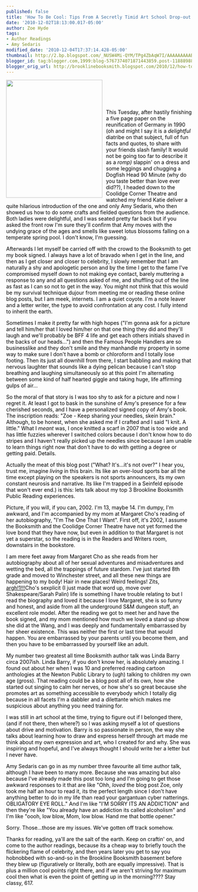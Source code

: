 ```yaml
---
published: false
title: 'How To Be Cool: Tips From A Secretly Timid Art School Drop-out'
date: '2010-12-02T18:13:00.017-05:00'
author: Zoe Hyde
tags:
- Author Readings
- Amy Sedaris
modified_date: '2010-12-04T17:37:14.428-05:00'
thumbnail: http://2.bp.blogspot.com/_NUSW4Mi-QYM/TPg4ZbAqW7I/AAAAAAAAABQ/Z2I5-34C2ww/s72-c/simple-times-cover.jpg
blogger_id: tag:blogger.com,1999:blog-5767374071871443859.post-1188898820552019142
blogger_orig_url: http://brooklinebooksmith.blogspot.com/2010/12/how-to-be-cool-tips-from-secretly-timid.html
---
```


<a href="http://2.bp.blogspot.com/_NUSW4Mi-QYM/TPg4ZbAqW7I/AAAAAAAAABQ/Z2I5-34C2ww/s1600/simple-times-cover.jpg"><span style="color:#000000;"><img style="MARGIN: 0px 10px 10px 0px; WIDTH: 261px; FLOAT: left; HEIGHT: 320px; CURSOR: hand" id="BLOGGER_PHOTO_ID_5546244950505184178" border="0" alt="" src="http://2.bp.blogspot.com/_NUSW4Mi-QYM/TPg4ZbAqW7I/AAAAAAAAABQ/Z2I5-34C2ww/s320/simple-times-cover.jpg" /></span></a><span class="Apple-style-span"  style="color:#000000;"><br /></span><div align="center"><span class="Apple-style-span"><br /></span></div><span class="Apple-style-span"><br /></span><p><span style="color:#000000;"><span class="Apple-style-span">This </span><span id="SPELLING_ERROR_0" class="blsp-spelling-corrected"><span class="Apple-style-span">Tuesday</span></span><span class="Apple-style-span">, after hastily finishing a five page paper on the reunification of Germany in 1990 (oh and might I say it is a </span><em><span class="Apple-style-span">delightful</span></em><span class="Apple-style-span"> diatribe on that subject, full of fun facts and quotes, to share with your friends slash family! It would not be going too far to describe it as a </span><em><span class="Apple-style-span">romp) </span></em><span id="SPELLING_ERROR_1" class="blsp-spelling-error"><span class="Apple-style-span">slappin</span></span><span class="Apple-style-span">' on a dress and some leggings and chugging a Dogfish Head 90 Minute (why do you taste better than love ever did??), I headed down to the Coolidge Corner Theatre and watched my friend Katie deliver a quite hilarious introduction of the one and only Amy </span><span id="SPELLING_ERROR_2" class="blsp-spelling-error"><span class="Apple-style-span">Sedaris</span></span><span class="Apple-style-span">, who then showed us how to do some crafts and fielded questions from the audience. Both ladies were delightful, and I was seated pretty far back but if you asked the front row I'm sure they'll confirm that Amy moves with the undying grace of the ages and smells like sweet lotus blossoms falling on a temperate spring pool. I don't know, I'm guessing.</span></span></p><p><span style="color:#000000;"><span class="Apple-style-span">Afterwards I let myself be carried off with the crowd to the </span><span id="SPELLING_ERROR_3" class="blsp-spelling-error"><span class="Apple-style-span">Booksmith</span></span><span class="Apple-style-span"> to get my book signed. I always have a lot of bravado when I get in the line, and then as I get closer and closer to celebrity, I slowly remember that I am naturally a shy and apologetic person and by the time I get to the fame I've compromised myself down to not making eye contact, barely muttering a response to any and all questions asked of me, and shuffling out of the line as fast as I can so not to get in the way. You might not think that this would be my survival technique </span><span id="SPELLING_ERROR_4" class="blsp-spelling-error"><span class="Apple-style-span">dujour</span></span><span class="Apple-style-span"> from meeting me or reading these online blog posts, but I am meek, </span><span id="SPELLING_ERROR_5" class="blsp-spelling-error"><span class="Apple-style-span">internets</span></span><span class="Apple-style-span">. I am a quiet coyote. I'm a note leaver and a letter writer, the type to avoid confrontation at any cost. I fully intend to inherit the earth. </span></span></p><p><span style="color:#000000;"><span class="Apple-style-span">Sometimes I make it pretty far with high hopes ("I'm gonna ask for a picture and tell him/her that I loved him/her on that one thing they did and they'll laugh and we'll probably be </span><span id="SPELLING_ERROR_6" class="blsp-spelling-error"><span class="Apple-style-span">BFF</span></span><span class="Apple-style-span"> 4 life and get each others initials shaved in the backs of our heads...") and then the Famous People Handlers are so businesslike and they don't smile and they manhandle my property in some way to make sure I don't have a bomb or chloroform and I totally lose footing. Then its just all downhill from there, I start babbling and making that nervous laughter that sounds like a dying pelican because I can't stop breathing and laughing simultaneously so at this point I'm alternating between some kind of half hearted giggle and taking huge, life affirming gulps of air...</span></span></p><p><span style="color:#000000;"><span class="Apple-style-span">So the moral of that story is I was too shy to ask for a picture and now I regret it. At least I got to bask in the sunshine of Amy's presence for a few cherished seconds, and I have a personalized signed copy of Amy's book. The </span><span id="SPELLING_ERROR_7" class="blsp-spelling-error"><span class="Apple-style-span">inscription </span></span><span class="Apple-style-span">reads: "Zoe - Keep sharing your needles, skein brain." Although, to be honest, when she asked me if I crafted and I said "I knit. A little." What I </span><em><span class="Apple-style-span">meant</span></em><span class="Apple-style-span"> was, I once knitted a scarf in 2007 that is too wide and has little </span><span id="SPELLING_ERROR_8" class="blsp-spelling-error"><span class="Apple-style-span">fuzzies</span></span><span class="Apple-style-span"> wherever I switched colors because I don't know how to do stripes and I haven't really picked up the needles since because I am unable to learn things right now that don't have to do with getting a degree or getting paid. Details.</span></span></p><p><span style="color:#000000;"><span class="Apple-style-span">Actually the meat of this blog post ("What? It's...it's not over?" I hear you, trust me, imagine </span><em><span class="Apple-style-span">living</span></em><span class="Apple-style-span"> in this brain. Its like an over-loud sports bar all the time except playing on the speakers is not sports announcers, its my own constant neurosis and narrative. Its like I'm trapped in a Seinfeld episode that won't ever end.) is this: lets talk about my top 3 </span><span id="SPELLING_ERROR_9" class="blsp-spelling-error"><span class="Apple-style-span">Brookline</span></span><span class="Apple-style-span"> </span><span id="SPELLING_ERROR_10" class="blsp-spelling-error"><span class="Apple-style-span">Booksmith</span></span><span class="Apple-style-span"> Public Reading experiences.</span></span></p><p><span style="color:#000000;"><span class="Apple-style-span">Picture, if you will, if you can, 2002. I'm 13, maybe 14. I'm dumpy, I'm awkward, and I'm accompanied by my mom at Margaret </span><span id="SPELLING_ERROR_11" class="blsp-spelling-error"><span class="Apple-style-span">Cho's</span></span><span class="Apple-style-span"> reading of her autobiography, "I'm The One That I Want". First off, it's 2002, I assume the </span><span id="SPELLING_ERROR_12" class="blsp-spelling-error"><span class="Apple-style-span">Booksmith</span></span><span class="Apple-style-span"> and the Coolidge Corner Theatre have not yet formed the love bond that they have now, but even in addition to that Margaret is not yet a superstar, so the reading is in the Readers and Writers room, downstairs in the bookstore. </span></span></p><p><span style="color:#000000;"><span class="Apple-style-span">I am mere feet away from Margaret </span><span id="SPELLING_ERROR_13" class="blsp-spelling-error"><span class="Apple-style-span">Cho</span></span><span class="Apple-style-span"> as she reads from her autobiography about all of her sexual adventures and misadventures and wetting the bed, all the trappings of future stardom. I've just started 8</span><span id="SPELLING_ERROR_14" class="blsp-spelling-error"><span class="Apple-style-span">th</span></span><span class="Apple-style-span"> grade and moved to Winchester street, and all these new things are happening to my body! Hair in new places! Weird feelings! Zits, </span></span><a href="mailto:argh!!@!!"><span style="color:#000000;"><span id="SPELLING_ERROR_15" class="blsp-spelling-error"><span class="Apple-style-span">argh</span></span><span class="Apple-style-span">!1!!!</span></span></a><span style="color:#000000;"><span id="SPELLING_ERROR_16" class="blsp-spelling-error"><span class="Apple-style-span">Cho's</span></span><span class="Apple-style-span"> </span><span id="SPELLING_ERROR_17" class="blsp-spelling-error"><span class="Apple-style-span">sexplicit</span></span><span class="Apple-style-span"> (I just made that word up, move over Shakespeare/Sarah </span><span id="SPELLING_ERROR_18" class="blsp-spelling-error"><span class="Apple-style-span">Palin</span></span><span class="Apple-style-span">) life is something I have trouble relating to but I read the biography and loved it because I love Margaret, she is so funny and honest, and aside from all the underground S&amp;M dungeon stuff, an excellent role model. After the reading we got to meet her and have the book signed, and my mom mentioned how much we loved a stand up show she did at the Wang, and I was deeply and fundamentally embarrassed by her sheer existence. This was neither the first or last time that would happen. You are embarrassed by your parents until you become them, and then you have to be embarrassed by yourself like an adult. </span></span></p><p><span style="color:#000000;"><span class="Apple-style-span">My number two greatest all time </span><span id="SPELLING_ERROR_19" class="blsp-spelling-error"><span class="Apple-style-span">Booksmith</span></span><span class="Apple-style-span"> author talk was Linda Barry circa 2007</span><span id="SPELLING_ERROR_20" class="blsp-spelling-error"><span class="Apple-style-span">ish</span></span><span class="Apple-style-span">. Linda Barry, if you don't know her, is absolutely amazing. I found out about her when I was 10 and </span><span id="SPELLING_ERROR_21" class="blsp-spelling-corrected"><span class="Apple-style-span">preferred</span></span><span class="Apple-style-span"> reading cartoon anthologies at the Newton Public Library to (ugh) talking to children my own age (gross). That reading could be a blog post all of its own, how she started out singing to calm her nerves, or how she's so great because she promotes art as something accessible to everybody which I totally dig because in all facets I'm a dabbler and a </span><span id="SPELLING_ERROR_22" class="blsp-spelling-corrected"><span class="Apple-style-span">dilettante</span></span><span class="Apple-style-span"> which makes me suspicious about anything you need training for.</span></span></p><p><span class="Apple-style-span"  style="color:#000000;">I was still in art school at the time, trying to figure out if I belonged there, (and if not there, then where?) so I was asking myself a lot of questions about drive and motivation. Barry is so passionate in person, the way she talks about learning how to draw and express herself through art made me think about my own expression and art, who I created for and why. She was inspiring and hopeful, and I've always thought I should write her a letter but I never have. </span></p><p><span style="color:#000000;"><span class="Apple-style-span">Amy </span><span id="SPELLING_ERROR_23" class="blsp-spelling-error"><span class="Apple-style-span">Sedaris</span></span><span class="Apple-style-span"> can go in as my number three favourite all time author talk, although I have been to many more. Because she was amazing but also because I've already made this post too long and I'm going to get those awkward responses to it that are like "</span><span id="SPELLING_ERROR_24" class="blsp-spelling-error"><span class="Apple-style-span">Ohh</span></span><span class="Apple-style-span">, </span><em><span class="Apple-style-span">loved</span></em><span class="Apple-style-span"> the blog post Zoe, only took me half an hour to read it, its the perfect length since I don't have anything better to do in my life than read your gargantuan </span><span id="SPELLING_ERROR_25" class="blsp-spelling-error"><span class="Apple-style-span">cyber</span></span><span class="Apple-style-span"> </span><span id="SPELLING_ERROR_26" class="blsp-spelling-error"><span class="Apple-style-span">natterings</span></span><span class="Apple-style-span">. OBLIGATORY EYE ROLL." And I'm like "I'M SORRY ITS AN ADDICTION" and then they're like "You already have an addiction its called alcoholism" and I'm like "</span><span id="SPELLING_ERROR_27" class="blsp-spelling-error"><span class="Apple-style-span">oooh</span></span><span class="Apple-style-span">, low blow, Mom, low blow. Hand me that bottle opener." </span></span></p><p><span class="Apple-style-span"  style="color:#000000;">Sorry. Those...those are my issues. We've gotten off track somehow.</span></p><p><span style="color:#000000;"><span class="Apple-style-span">Thanks for reading, </span><span id="SPELLING_ERROR_28" class="blsp-spelling-error"><span class="Apple-style-span">ya'll</span></span><span class="Apple-style-span"> are the salt of the earth. Keep on </span><span id="SPELLING_ERROR_29" class="blsp-spelling-error"><span class="Apple-style-span">craftin</span></span><span class="Apple-style-span">' on, and come to the author readings, because its a cheap way to briefly touch the flickering flame of celebrity, and then years later you get to say you </span><span id="SPELLING_ERROR_30" class="blsp-spelling-corrected"><span class="Apple-style-span">hobnobbed</span></span><span class="Apple-style-span"> with so-and-so in the </span><span id="SPELLING_ERROR_31" class="blsp-spelling-error"><span class="Apple-style-span">Brookline</span></span><span class="Apple-style-span"> </span><span id="SPELLING_ERROR_32" class="blsp-spelling-error"><span class="Apple-style-span">Booksmith</span></span><span class="Apple-style-span"> basement before they blew up (figuratively or literally, both are equally impressive). That is plus a million cool points right there, and if we aren't striving for maximum cool then what is even the point of getting up in the morning???? Stay classy, 617. </span></span></p>